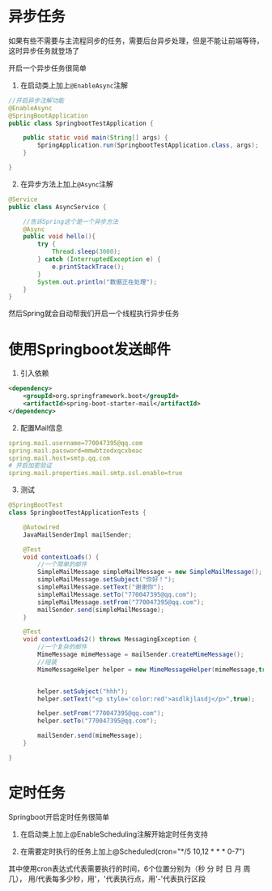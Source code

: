 # 异步任务

如果有些不需要与主流程同步的任务，需要后台异步处理，但是不能让前端等待，这时异步任务就登场了

开启一个异步任务很简单

1. 在启动类上加上``@EnableAsync``注解

```java
//开启异步注解功能
@EnableAsync
@SpringBootApplication
public class SpringbootTestApplication {

    public static void main(String[] args) {
        SpringApplication.run(SpringbootTestApplication.class, args);
    }

}
```
2. 在异步方法上加上``@Async``注解
```java
@Service
public class AsyncService {

    //告诉Spring这个是一个异步方法
    @Async
    public void hello(){
        try {
            Thread.sleep(3000);
        } catch (InterruptedException e) {
            e.printStackTrace();
        }
        System.out.println("数据正在处理");
    }
}
```

然后Spring就会自动帮我们开启一个线程执行异步任务

# 使用Springboot发送邮件
1. 引入依赖
```xml
<dependency>
    <groupId>org.springframework.boot</groupId>
    <artifactId>spring-boot-starter-mail</artifactId>
</dependency>
```

2. 配置Mail信息
```yaml
spring.mail.username=770047395@qq.com
spring.mail.password=mmwbtzodxqcxbeac
spring.mail.host=smtp.qq.com
# 开启加密验证
spring.mail.properties.mail.smtp.ssl.enable=true
```

3. 测试
```java
@SpringBootTest
class SpringbootTestApplicationTests {

    @Autowired
    JavaMailSenderImpl mailSender;

    @Test
    void contextLoads() {
        //一个简单的邮件
        SimpleMailMessage simpleMailMessage = new SimpleMailMessage();
        simpleMailMessage.setSubject("你好！");
        simpleMailMessage.setText("谢谢你");
        simpleMailMessage.setTo("770047395@qq.com");
        simpleMailMessage.setFrom("770047395@qq.com");
        mailSender.send(simpleMailMessage);
    }

    @Test
    void contextLoads2() throws MessagingException {
        //一个复杂的邮件
        MimeMessage mimeMessage = mailSender.createMimeMessage();
        //组装
        MimeMessageHelper helper = new MimeMessageHelper(mimeMessage,true);


        helper.setSubject("hhh");
        helper.setText("<p style='color:red'>asdlkjlasdj</p>",true);

        helper.setFrom("770047395@qq.com");
        helper.setTo("770047395@qq.com");

        mailSender.send(mimeMessage);
    }

}
```

# 定时任务
Springboot开启定时任务很简单

1. 在启动类上加上@EnableScheduling注解开始定时任务支持

2. 在需要定时执行的任务上加上@Scheduled(cron="*/5 10,12 * * * 0-7")

其中使用cron表达式代表需要执行的时间，6个位置分别为（秒 分 时 日 月 周几），
用/代表每多少秒，用'，'代表执行点，用'-'代表执行区段